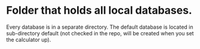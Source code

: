 # Folder that holds all local databases.

Every database is in a separate directory. The default database is located in sub-directory default (not checked in the repo, will be created when you set the calculator up).
